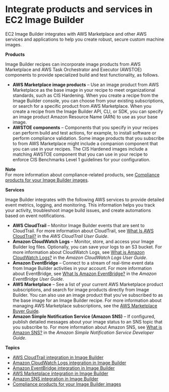 # Integrate products and services in EC2 Image Builder<a name="integrate-products-services"></a>

EC2 Image Builder integrates with AWS Marketplace and other AWS services and applications to help you create robust, secure custom machine images\.

**Products**

Image Builder recipes can incorporate image products from AWS Marketplace and AWS Task Orchestrator and Executor \(AWSTOE\) components to provide specialized build and test functionality, as follows\.
+ **AWS Marketplace image products** – Use an image product from AWS Marketplace as the base image in your recipe to meet organizational standards, such as CIS Hardening\. When you create a recipe from the Image Builder console, you can choose from your existing subscriptions, or search for a specific product from AWS Marketplace\. When you create a recipe from the Image Builder API, CLI, or SDK, you can specify an image product Amazon Resource Name \(ARN\) to use as your base image\.
+ **AWSTOE components** – Components that you specify in your recipes can perform build and test actions, for example, to install software or perform compliance validation\. Some image products that you subscribe to from AWS Marketplace might include a companion component that you can use in your recipes\. The CIS Hardened images include a matching AWSTOE component that you can use in your recipe to enforce CIS Benchmarks Level 1 guidelines for your configuration\.

**Note**  
For more information about compliance\-related products, see [Compliance products for your Image Builder images](integ-compliance-products.md)\.

**Services**

Image Builder integrates with the following AWS services to provide detailed event metrics, logging, and monitoring\. This information helps you track your activity, troubleshoot image build issues, and create automations based on event notifications\.
+ **AWS CloudTrail** – Monitor Image Builder events that are sent to CloudTrail\. For more information about CloudTrail, see [What Is AWS CloudTrail?](https://docs.aws.amazon.com/awscloudtrail/latest/userguide/cloudtrail-user-guide.html) in the *AWS CloudTrail User Guide*\.
+ **Amazon CloudWatch Logs** – Monitor, store, and access your Image Builder log files\. Optionally, you can save your logs to an S3 bucket\. For more information about CloudWatch Logs, see [What is Amazon CloudWatch Logs?](https://docs.aws.amazon.com/AmazonCloudWatch/latest/logs/WhatIsCloudWatchLogs.html) in the *Amazon CloudWatch Logs User Guide*\.
+ **Amazon EventBridge** – Connect to a stream of real\-time event data from Image Builder activities in your account\. For more information about EventBridge, see [What Is Amazon EventBridge?](https://docs.aws.amazon.com/eventbridge/latest/userguide/eb-what-is.html) in the *Amazon EventBridge User Guide*\.
+ **AWS Marketplace** – See a list of your current AWS Marketplace product subscriptions, and search for image products directly from Image Builder\. You can also use an image product that you’ve subscribed to as the base image for an Image Builder recipe\. For more information about managing AWS Marketplace subscriptions, see the [AWS Marketplace Buyer Guide](https://docs.aws.amazon.com/marketplace/latest/buyerguide)\.
+ **Amazon Simple Notification Service \(Amazon SNS\)** – If configured, publish detailed messages about your image status to an SNS topic that you subscribe to\. For more information about Amazon SNS, see [What is Amazon SNS?](https://docs.aws.amazon.com/sns/latest/dg/welcome.html) in the *Amazon Simple Notification Service Developer Guide*\.

**Topics**
+ [AWS CloudTrail integration in Image Builder](integ-cloudtrail.md)
+ [Amazon CloudWatch Logs integration in Image Builder](integ-cwlogs.md)
+ [Amazon EventBridge integration in Image Builder](integ-eventbridge.md)
+ [AWS Marketplace integration in Image Builder](integ-marketplace.md)
+ [Amazon SNS integration in Image Builder](integ-sns.md)
+ [Compliance products for your Image Builder images](integ-compliance-products.md)